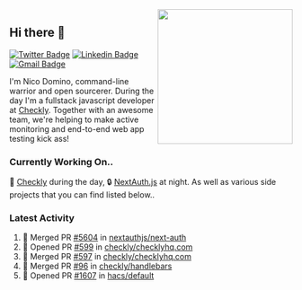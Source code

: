 <img align="right" src="https://user-images.githubusercontent.com/7415984/172472491-91b16eac-fa22-4ecf-92df-d687139fd1f9.gif" width="240" />

## Hi there 👋

[![Twitter Badge](https://img.shields.io/badge/-@ndom91-1ca0f1?style=flat-square&labelColor=1ca0f1&logo=twitter&logoColor=white&link=https://twitter.com/ndom91)](https://twitter.com/ndom91) [![Linkedin Badge](https://img.shields.io/badge/-ndom91-blue?style=flat-square&logo=Linkedin&logoColor=white&link=https://www.linkedin.com/in/ndom91/)](https://www.linkedin.com/in/ndom91/) [![Gmail Badge](https://img.shields.io/badge/-yo@ndo.dev-c14438?style=flat-square&logo=mail.ru&logoColor=white&link=mailto:yo@ndo.dev)](mailto:yo@ndo.dev)

I'm Nico Domino, command-line warrior and open sourcerer. During the day I'm a fullstack javascript developer at [Checkly](https://checklyhq.com). Together with an awesome team, we're helping to make active monitoring and end-to-end web app testing kick ass!

### Currently Working On..

🦝 [Checkly](https://checklyhq.com) during the day, 🔒 [NextAuth.js](https://github.com/nextauthjs/next-auth) at night. As well as various side projects that you can find listed below..

<!--START_SECTION_PROFILE_VIEWS:readme-info-->
<!--END_SECTION_PROFILE_VIEWS:readme-info-->

<!--START_SECTION_DAILY_COMMIT:readme-info-->
<!--END_SECTION_DAILY_COMMIT:readme-info-->

<!--START_SECTION_WEEKLY_COMMIT:readme-info-->
<!--END_SECTION_WEEKLY_COMMIT:readme-info-->

### Latest Activity

<!--START_SECTION:activity-->
1. 🎉 Merged PR [#5604](https://github.com/nextauthjs/next-auth/pull/5604) in [nextauthjs/next-auth](https://github.com/nextauthjs/next-auth)
2. 💪 Opened PR [#599](https://github.com/checkly/checklyhq.com/pull/599) in [checkly/checklyhq.com](https://github.com/checkly/checklyhq.com)
3. 🎉 Merged PR [#597](https://github.com/checkly/checklyhq.com/pull/597) in [checkly/checklyhq.com](https://github.com/checkly/checklyhq.com)
4. 🎉 Merged PR [#96](https://github.com/checkly/handlebars/pull/96) in [checkly/handlebars](https://github.com/checkly/handlebars)
5. 💪 Opened PR [#1607](https://github.com/hacs/default/pull/1607) in [hacs/default](https://github.com/hacs/default)
<!--END_SECTION:activity-->
